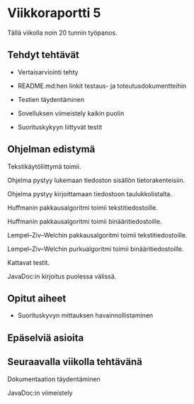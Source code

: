 # Viikkoraportti 5

Tällä viikolla noin 20 tunnin työpanos.

## Tehdyt tehtävät

* Vertaisarviointi tehty

* README.md:hen linkit testaus- ja toteutusdokumentteihin

* Testien täydentäminen

* Sovelluksen viimeistely kaikin puolin

* Suorituskykyyn liittyvät testit

## Ohjelman edistymä

Tekstikäytöliittymä toimii.

Ohjelma pystyy lukemaan tiedoston sisällön tietorakenteisiin.

Ohjelma pystyy kirjoittamaan tiedostoon taulukkolistalta.

Huffmanin pakkausalgoritmi toimii tekstitiedostoille.

Huffmanin pakkausalgoritmi toimii binääritiedostoille.

Lempel–Ziv–Welchin pakkausalgoritmi toimii tekstitiedostoille.

Lempel–Ziv–Welchin purkualgoritmi toimii binääritiedostoille.

Kattavat testit.

JavaDoc:in kirjoitus puolessa välissä.

## Opitut aiheet

* Suorituskyvyn mittauksen havainnollistaminen

## Epäselviä asioita

## Seuraavalla viikolla tehtävänä

Dokumentaation täydentäminen

JavaDoc:in viimeistely
